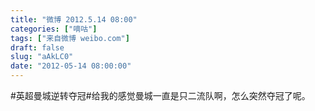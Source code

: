 ```yaml
---
title: "微博 2012.5.14 08:00"
categories: ["嘀咕"]
tags: ["来自微博 weibo.com"]
draft: false
slug: "aAkLC0"
date: "2012-05-14 08:00:00"
---
```


<p>#英超曼城逆转夺冠#给我的感觉曼城一直是只二流队啊，怎么突然夺冠了呢。 ​​​​</p>
